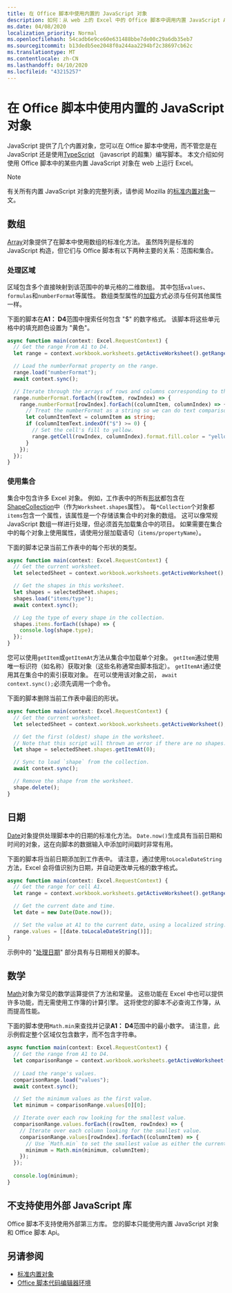 ```yaml
---
title: 在 Office 脚本中使用内置的 JavaScript 对象
description: 如何：从 web 上的 Excel 中的 Office 脚本中调用内置 JavaScript Api。
ms.date: 04/08/2020
localization_priority: Normal
ms.openlocfilehash: 54cadb6e9ce60e631488bbe7de00c29a6db35eb7
ms.sourcegitcommit: b13dedb5ee2048f0a244aa2294bf2c38697cb62c
ms.translationtype: MT
ms.contentlocale: zh-CN
ms.lasthandoff: 04/10/2020
ms.locfileid: "43215257"
---
```

# <a name="using-built-in-javascript-objects-in-office-scripts"></a>在 Office 脚本中使用内置的 JavaScript 对象

JavaScript 提供了几个内置对象，您可以在 Office 脚本中使用，而不管您是在 JavaScript 还是使用[TypeScript](../overview/code-editor-environment.md) （javascript 的超集）编写脚本。 本文介绍如何使用 Office 脚本中的某些内置 JavaScript 对象在 web 上运行 Excel。

> [!NOTE]
> 有关所有内置 JavaScript 对象的完整列表，请参阅 Mozilla 的[标准内置对象](https://developer.mozilla.org/docs/Web/JavaScript/Reference/Global_Objects)一文。

## <a name="array"></a>数组

[Array](https://developer.mozilla.org/docs/Web/JavaScript/Reference/Global_Objects/Array)对象提供了在脚本中使用数组的标准化方法。 虽然阵列是标准的 JavaScript 构造，但它们与 Office 脚本有以下两种主要的关系：范围和集合。

### <a name="working-with-ranges"></a>处理区域

区域包含多个直接映射到该范围中的单元格的二维数组。 其中包括`values`、 `formulas`和`numberFormat`等属性。 数组类型属性的[加载](scripting-fundamentals.md#sync-and-load)方式必须与任何其他属性一样。

下面的脚本在**A1： D4**范围中搜索任何包含 "$" 的数字格式。 该脚本将这些单元格中的填充颜色设置为 "黄色"。

```TypeScript
async function main(context: Excel.RequestContext) {
  // Get the range From A1 to D4.
  let range = context.workbook.worksheets.getActiveWorksheet().getRange("A1:D4");

  // Load the numberFormat property on the range.
  range.load("numberFormat");
  await context.sync();

  // Iterate through the arrays of rows and columns corresponding to those in the range.
  range.numberFormat.forEach((rowItem, rowIndex) => {
    range.numberFormat[rowIndex].forEach((columnItem, columnIndex) => {
      // Treat the numberFormat as a string so we can do text comparisons.
      let columnItemText = columnItem as string;
      if (columnItemText.indexOf("$") >= 0) {
        // Set the cell's fill to yellow.
        range.getCell(rowIndex, columnIndex).format.fill.color = "yellow";
      }
    });
  });
}
```

### <a name="working-with-collections"></a>使用集合

集合中包含许多 Excel 对象。 例如，工作表中的所有[形状](/javascript/api/office-scripts/excel/excel.shape)都包含在[ShapeCollection](/javascript/api/office-scripts/excel/excel.shapecollection)中（作为`Worksheet.shapes`属性）。 每`*Collection`个对象都`items`包含一个属性，该属性是一个存储该集合中的对象的数组。 这可以像常规 JavaScript 数组一样进行处理，但必须首先加载集合中的项目。 如果需要在集合中的每个对象上使用属性，请使用分层加载语句（`items/propertyName`）。

下面的脚本记录当前工作表中的每个形状的类型。

```TypeScript
async function main(context: Excel.RequestContext) {
  // Get the current worksheet.
  let selectedSheet = context.workbook.worksheets.getActiveWorksheet();

  // Get the shapes in this worksheet.
  let shapes = selectedSheet.shapes;
  shapes.load("items/type");
  await context.sync();

  // Log the type of every shape in the collection.
  shapes.items.forEach((shape) => {
    console.log(shape.type);
  });
}
```

您可以使用`getItem`或`getItemAt`方法从集合中加载单个对象。 `getItem`通过使用唯一标识符（如名称）获取对象（这些名称通常由脚本指定）。 `getItemAt`通过使用其在集合中的索引获取对象。 在可以使用该对象之前， `await context.sync();`必须先调用一个命令。

下面的脚本删除当前工作表中最旧的形状。

```Typescript
async function main(context: Excel.RequestContext) {
  // Get the current worksheet.
  let selectedSheet = context.workbook.worksheets.getActiveWorksheet();

  // Get the first (oldest) shape in the worksheet.
  // Note that this script will thrown an error if there are no shapes.
  let shape = selectedSheet.shapes.getItemAt(0);

  // Sync to load `shape` from the collection.
  await context.sync();

  // Remove the shape from the worksheet.
  shape.delete();
}
```

## <a name="date"></a>日期

[Date](https://developer.mozilla.org/docs/Web/JavaScript/Reference/Global_Objects/Date)对象提供处理脚本中的日期的标准化方法。 `Date.now()`生成具有当前日期和时间的对象，这在向脚本的数据输入中添加时间戳时非常有用。

下面的脚本将当前日期添加到工作表中。 请注意，通过使用`toLocaleDateString`方法，Excel 会将值识别为日期，并自动更改单元格的数字格式。

```TypeScript
async function main(context: Excel.RequestContext) {
  // Get the range for cell A1.
  let range = context.workbook.worksheets.getActiveWorksheet().getRange("A1");

  // Get the current date and time.
  let date = new Date(Date.now());

  // Set the value at A1 to the current date, using a localized string.
  range.values = [[date.toLocaleDateString()]];
}
```

示例中的 "[处理日期](../resources/excel-samples.md#work-with-dates)" 部分具有与日期相关的脚本。

## <a name="math"></a>数学

[Math](https://developer.mozilla.org/docs/Web/JavaScript/Reference/Global_Objects/Math)对象为常见的数学运算提供了方法和常量。 这些功能在 Excel 中也可以提供许多功能，而无需使用工作簿的计算引擎。 这将使您的脚本不必查询工作簿，从而提高性能。

下面的脚本使用`Math.min`来查找并记录**A1： D4**范围中的最小数字。 请注意，此示例假定整个区域仅包含数字，而不包含字符串。

```TypeScript
async function main(context: Excel.RequestContext) {
  // Get the range from A1 to D4.
  let comparisonRange = context.workbook.worksheets.getActiveWorksheet().getRange("A1:D4");
  
  // Load the range's values.
  comparisonRange.load("values");
  await context.sync();

  // Set the minimum values as the first value.
  let minimum = comparisonRange.values[0][0];

  // Iterate over each row looking for the smallest value.
  comparisonRange.values.forEach((rowItem, rowIndex) => {
    // Iterate over each column looking for the smallest value.
    comparisonRange.values[rowIndex].forEach((columnItem) => {
      // Use `Math.min` to set the smallest value as either the current cell's value or the previous minimum.
      minimum = Math.min(minimum, columnItem);
    });
  });
  
  console.log(minimum);
}

```

## <a name="use-of-external-javascript-libraries-is-not-supported"></a>不支持使用外部 JavaScript 库

Office 脚本不支持使用外部第三方库。 您的脚本只能使用内置 JavaScript 对象和 Office 脚本 Api。

## <a name="see-also"></a>另请参阅

- [标准内置对象](https://developer.mozilla.org/docs/Web/JavaScript/Reference/Global_Objects)
- [Office 脚本代码编辑器环境](../overview/code-editor-environment.md)
